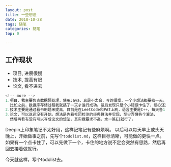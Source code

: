 ```yaml
---
layout: post
title: 一些想法
date: 2018-10-28
tags: 随笔
categories: 随笔
top: 0

---
```


## 工作现状
* 项目, 进展很慢
* 技术, 提高有限
* 论文, 看不进去
```c
<!-- more -->
1.项目，我主要负责数据预处理，使用Java，真是不太会，写的很慢，一个小想法都要搞一天。
  比如之前，数据库存储过程我就搞了一天才运行成功。最后发现只是个小错误卡住了，细心还是很重要的。
2.技术主要是通过看书刷题来提高，目前是在LeetCode和PAT上刷，语言主要是C++，每天各1-2道，刷的还是很慢的，无奈技术太差。
3.论文，可以说还没有开始。想法是先看社团检测的经典算法并实现，至少弄懂各个算法，
  然后再看有没有可以写成论文的想法，其实我要求不高，水一篇EI就行了。
```
Deepin上印象笔记不太好用，这样记笔记有些麻烦啊。
以后可以每天早上或头天晚上，开始做事之前，先写个`todolist.md`，这样目标清晰，可能做的更快一点。
如果有一个点卡住了，可以先做下一个，卡住的地方说不定会突然有思路，然后再回去接着做就行。

今天就这样，写个todolist去。
